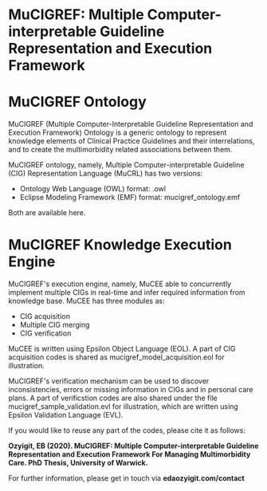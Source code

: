 # MuCIGREF: Multiple Computer-interpretable Guideline Representation and Execution Framework 


# MuCIGREF Ontology

MuCIGREF (Multiple Computer-Interpretable Guideline Representation and Execution Framework) Ontology is a generic ontology to represent knowledge elements of Clinical Practice Guidelines and their interrelations, and to create the multimorbidity related associations between them. 

MuCIGREF ontology, namely, Multiple Computer-interpretable Guideline (CIG) Representation Language (MuCRL) has two versions:
  - Ontology Web Language (OWL) format: .owl
  - Eclipse Modeling Framework (EMF) format: mucigref_ontology.emf

Both are available here. 

# MuCIGREF Knowledge Execution Engine
MuCIGREF's execution engine, namely, MuCEE able to concurrently implement multiple CIGs in real-time and infer required information from knowledge base. MuCEE has three modules as:
  - CIG acquisition
  - Multiple CIG merging
  - CIG verification

MuCEE is written using Epsilon Object Language (EOL). A part of CIG acquisition codes is shared as mucigref_model_acquisition.eol for illustration.

MuCIGREF's verification mechanism can be used to discover inconsistencies, errors or missing information in CIGs and in personal care plans. A part of verificstion codes are also shared under the file mucigref_sample_validation.evl for illustration, which are written using Epsilon Validation Language (EVL). 

If you would like to reuse any part of the codes, please cite it as follows:

**Ozyigit, EB (2020). MuCIGREF: Multiple Computer-interpretable Guideline Representation and Execution Framework For Managing Multimorbidity Care. PhD Thesis, University of Warwick.**

For further information, please get in touch via **edaozyigit.com/contact**
